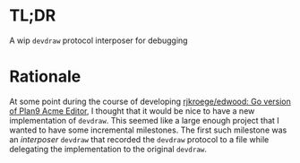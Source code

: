 # TL;DR
A wip `devdraw` protocol interposer for debugging

# Rationale
At some point during the course of developing [rjkroege/edwood: Go version of Plan9 Acme Editor](https://github.com/rjkroege/edwood), I thought that it would be nice to have a new implementation of `devdraw`. This seemed
like a large enough project that I wanted to have some incremental milestones. The first such
milestone was an *interposer* `devdraw` that recorded the `devdraw` protocol to a file while delegating the implementation to the original `devdraw`.

